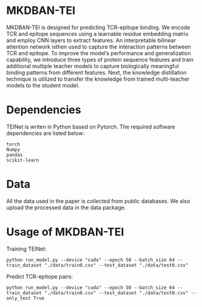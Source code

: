 # MKDBAN-TEI
MKDBAN-TEI is designed for predicting TCR-epitope binding. We encode TCR and epitope sequences using a learnable residue embedding matrix and employ CNN layers to extract features. An interpretable bilinear attention network isthen used to capture the interaction patterns between TCR and epitope. To improve the model’s performance and generalization capability, we introduce three types of protein sequence features and train additional multiple teacher models to capture biologically meaningful binding 
patterns from different features. Next, the knowledge distillation technique is utilized to transfer the knowledge from trained multi-teacher models to the student model.

# Dependencies
TEINet is writen in Python based on Pytorch. The required software dependencies are listed below:

```
torch
Numpy
pandas
scikit-learn
```
# Data
All the data used in the paper is collected from public databases. We also upload the processed data in the data package.

# Usage of MKDBAN-TEI
Training TEINet:
```
python run_model.py --device "cuda" --epoch 50 --batch_size 64 --train_dataset "./data/train0.csv" --test_dataset "./data/test0.csv"
```
Predict TCR-epitope pairs:
```
python run_model.py --device "cuda" --epoch 50 --batch_size 64 --train_dataset "./data/train0.csv" --test_dataset "./data/test0.csv" --only_test True
```
